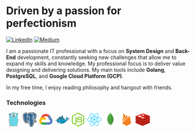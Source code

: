 # Driven by a passion for perfectionism
[![LinkedIn](https://img.shields.io/badge/LinkedIn-0077B5?style=for-the-badge&logo=linkedin&logoColor=white)](https://www.linkedin.com/in/seorlando/)
[![Medium](https://img.shields.io/badge/Medium-12100E?style=for-the-badge&logo=medium&logoColor=white)](https://medium.com/@seorlando33)

I am a passionate IT professional with a focus on <b>System Design</b> and  <b>Back-End</b> development, constantly seeking new challenges that allow me to expand my skills and knowledge. My professional focus is to deliver value designing and delivering solutions. My main tools include <b>Golang</b>, <b>PostgreSQL</b>, and <b>Google Cloud Platform (GCP)</b>.

In my free time, I enjoy reading philosophy and hangout with friends.

### Technologies
<a target="_blank" rel="noopener noreferrer" href="https://go.dev/"><img src="https://raw.githubusercontent.com/devicons/devicon/master/icons/go/go-original.svg" title="Go" alt="Go" width="40" height="40" style="max-width: 100%;"></a>
<a target="_blank" rel="noopener noreferrer" href="https://www.postgresql.org/"><img src="https://github.com/devicons/devicon/blob/master/icons/postgresql/postgresql-original.svg" title="PostgreSQL" alt="PostgreSQL" width="40" height="40" style="max-width: 100%;"></a>
<a target="_blank" rel="noopener noreferrer" href="https://cloud.google.com/"><img src="https://raw.githubusercontent.com/devicons/devicon/master/icons/googlecloud/googlecloud-original.svg" title="Google Cloud" alt="Google Cloud" width="40" height="40" style="max-width: 100%;"></a>
<a target="_blank" rel="noopener noreferrer" href="https://www.docker.com/"><img src="https://raw.githubusercontent.com/devicons/devicon/master/icons/docker/docker-original.svg" title="Docker" alt="Docker" width="40" height="40" style="max-width: 100%;"></a>
<a target="_blank" rel="noopener noreferrer" href="https://nodejs.org/"><img src="https://raw.githubusercontent.com/devicons/devicon/master/icons/nodejs/nodejs-original.svg" title="NodeJS" alt="NodeJS" width="40" height="40" style="max-width: 100%;"></a>
<a target="_blank" rel="noopener noreferrer" href="https://reactjs.org/"><img src="https://github.com/devicons/devicon/blob/master/icons/react/react-original.svg" title="React" alt="React" width="40" height="40" style="max-width: 100%;"></a>
<a target="_blank" rel="noopener noreferrer" href="https://www.mongodb.com/"><img src="https://github.com/devicons/devicon/blob/master/icons/mongodb/mongodb-original.svg" title="MongoDB" alt="MongoDB" width="40" height="40" style="max-width: 100%;"></a>
<a target="_blank" rel="noopener noreferrer" href="https://firebase.google.com/"><img src="https://github.com/devicons/devicon/blob/master/icons/firebase/firebase-plain.svg" title="Firebase" alt="Firebase" width="40" height="40" style="max-width: 100%;"></a>
<a target="_blank" rel="noopener noreferrer" href="https://redis.io/"><img src="https://github.com/devicons/devicon/blob/master/icons/redis/redis-original.svg" title="Redis" alt="Redis" width="40" height="40" style="max-width: 100%;"></a>

